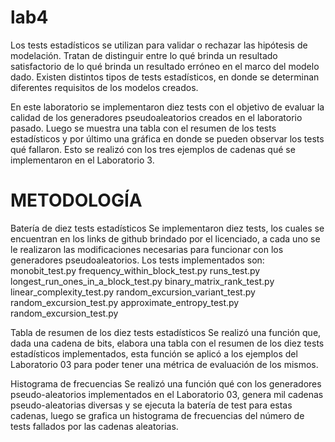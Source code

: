 # lab4	

Los tests estadísticos se utilizan para validar o rechazar las hipótesis de modelación. Tratan de distinguir entre lo qué brinda un resultado satisfactorio de lo qué brinda un resultado erróneo en el marco del modelo dado.  Existen distintos tipos de tests estadísticos, en donde se determinan diferentes requisitos de los modelos creados. 

En este laboratorio se implementaron diez tests con el objetivo de evaluar la calidad de los generadores pseudoaleatorios creados en el laboratorio pasado. Luego se muestra una tabla con el resumen de los tests estadísticos y por último una gráfica en donde se pueden observar los tests qué fallaron. Esto se realizó con los tres  ejemplos de cadenas qué se implementaron en el Laboratorio 3. 

# METODOLOGÍA

Batería de diez tests estadísticos 
Se implementaron diez tests, los cuales se encuentran en los links de github brindado por el licenciado, a cada uno se le realizaron las modificaciones necesarias para funcionar con los generadores pseudoaleatorios. Los tests implementados son: 
monobit_test.py
frequency_within_block_test.py
runs_test.py
longest_run_ones_in_a_block_test.py
binary_matrix_rank_test.py
linear_complexity_test.py
random_excursion_variant_test.py
random_excursion_test.py
approximate_entropy_test.py
random_excursion_test.py

Tabla de resumen de los diez tests estadísticos
Se realizó una función que, dada una cadena de bits, elabora una tabla con el resumen de los diez tests estadísticos implementados, esta función se aplicó a los ejemplos del Laboratorio 03 para poder tener una métrica de evaluación de los mismos. 

Histograma de frecuencias 
Se realizó una función qué con los generadores pseudo-aleatorios implementados en el Laboratorio 03, genera mil cadenas pseudo-aleatorias diversas y se ejecuta la batería de test para estas cadenas, luego se grafica un histograma de frecuencias del número de tests fallados por las cadenas aleatorias.

